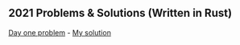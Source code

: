 ## 2021 Problems & Solutions (Written in Rust)
[Day one problem](https://adventofcode.com/2021/day/1) - [My solution](https://github.com/Majekdor/aoc/blob/master/2021/src/day_one.rs)  
